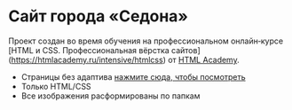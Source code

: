 # Сайт города «Седона»

Проект создан во время обучения на профессиональном онлайн‑курсе [HTML и CSS. Профессиональная вёрстка сайтов]
(https://htmlacademy.ru/intensive/htmlcss) от [HTML Academy](https://htmlacademy.ru).

- Страницы без адаптива [нажмите сюда, чтобы посмотреть](https://soulmonova.github.io/sedona/)
- Только HTML/CSS
- Все изображения расформированы по папкам
